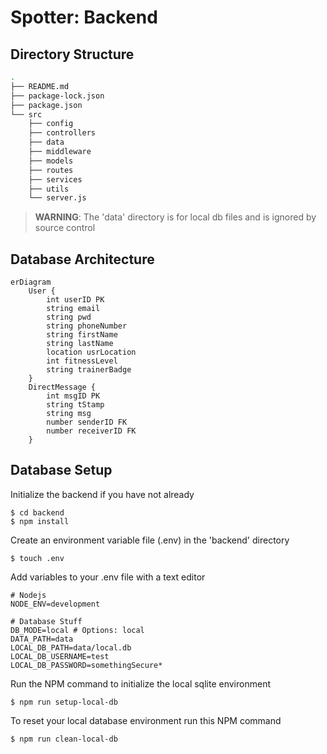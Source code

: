 # Spotter: Backend

## Directory Structure

```zsh
.
├── README.md
├── package-lock.json
├── package.json
└── src
    ├── config
    ├── controllers
    ├── data
    ├── middleware
    ├── models
    ├── routes
    ├── services
    ├── utils
    └── server.js
```

> **WARNING**: The 'data' directory is for local db files and is ignored by source control

## Database Architecture
```mermaid
erDiagram
    User {
        int userID PK
        string email
        string pwd
        string phoneNumber
        string firstName
        string lastName
        location usrLocation
        int fitnessLevel
        string trainerBadge
    }
    DirectMessage {
        int msgID PK
        string tStamp
        string msg
        number senderID FK
        number receiverID FK
    }
```

## Database Setup

Initialize the backend if you have not already

```
$ cd backend
$ npm install
```

Create an environment variable file (.env) in the 'backend' directory
```
$ touch .env
```

Add variables to your .env file with a text editor
```text
# Nodejs
NODE_ENV=development

# Database Stuff
DB_MODE=local # Options: local
DATA_PATH=data
LOCAL_DB_PATH=data/local.db
LOCAL_DB_USERNAME=test
LOCAL_DB_PASSWORD=somethingSecure*
```

Run the NPM command to initialize the local sqlite environment

```
$ npm run setup-local-db
```

To reset your local database environment run this NPM command

```
$ npm run clean-local-db
```